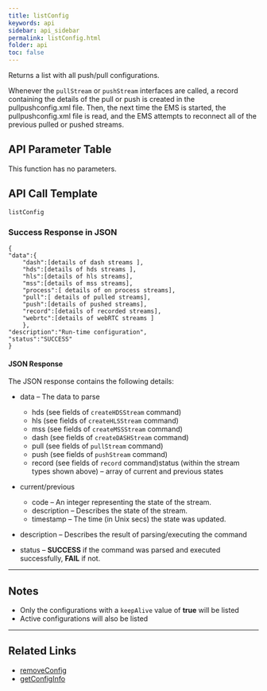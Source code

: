 ```yaml
---
title: listConfig
keywords: api
sidebar: api_sidebar
permalink: listConfig.html
folder: api
toc: false
---
```




Returns a list with all push/pull configurations.

Whenever the `pullStream` or `pushStream` interfaces are called, a record containing the details of the pull or push is created in the pullpushconfig.xml file. Then, the next time the EMS is started, the pullpushconfig.xml file is read, and the EMS attempts to reconnect all of the previous pulled or pushed streams.



## API Parameter Table

This function has no parameters.



## API Call Template

``` 
listConfig
```



### Success Response in JSON

``` 
{
"data":{
    "dash":[details of dash streams ],
    "hds":[details of hds streams ],
    "hls":[details of hls streams],
    "mss":[details of mss streams],
    "process":[ details of on process streams],
    "pull":[ details of pulled streams],
    "push":[details of pushed streams],
    "record":[details of recorded streams],
    "webrtc":[details of webRTC streams ]
    },
"description":"Run-time configuration",
"status":"SUCCESS"
}
```



#### JSON Response

The JSON response contains the following details:

- data – The data to parse
  - hds (see fields of `createHDSStream` command)
  - hls (see fields of `createHLSStream` command)
  - mss (see fields of `createMSSStream` command)
  - dash (see fields of `createDASHStream` command)
  - pull (see fields of `pullStream` command)
  - push (see fields of `pushStream` command)
  - record (see fields of `record` command)status (within the stream types shown above) – array of current and previous states
- current/previous
  - code – An integer representing the state of the stream.
  - description – Describes the state of the stream.
  - timestamp – The time (in Unix secs) the state was updated.


- description – Describes the result of parsing/executing the command
- status – **SUCCESS** if the command was parsed and executed successfully, **FAIL** if not.

------

## Notes

- Only the configurations with a `keepAlive` value of **true** will be listed
- Active configurations will also be listed

------

## Related Links

- [removeConfig](removeConfig.html)
- [getConfigInfo](getConfigInfo.html)